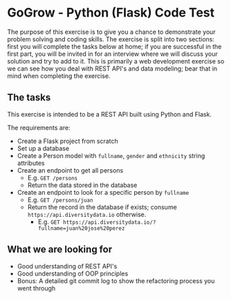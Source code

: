 # GoGrow - Python (Flask) Code Test

The purpose of this exercise is to give you a chance to demonstrate your
problem solving and coding skills. The exercise is split into two sections:
first you will complete the tasks below at home; if you are successful in the
first part, you will be invited in for an interview where we will discuss your
solution and try to add to it. This is primarily a web development exercise so we
can see how you deal with REST API's and data modeling; bear that in
mind when completing the exercise.

## The tasks

This exercise is intended to be a REST API built using Python and Flask.

The requirements are:

- Create a Flask project from scratch
- Set up a database
- Create a Person model with `fullname`, `gender` and `ethnicity` string attributes
- Create an endpoint to get all persons
  - E.g. `GET /persons`
  - Return the data stored in the database
- Create an endpoint to look for a specific person by `fullname`
  - E.g. `GET /persons/juan`
  - Return the record in the database if exists; consume `https://api.diversitydata.io` otherwise.
    - E.g. `GET https://api.diversitydata.io/?fullname=juan%20jose%20perez`

## What we are looking for

- Good understanding of REST API's
- Good understanding of OOP principles
- Bonus: A detailed git commit log to show the refactoring process you went through